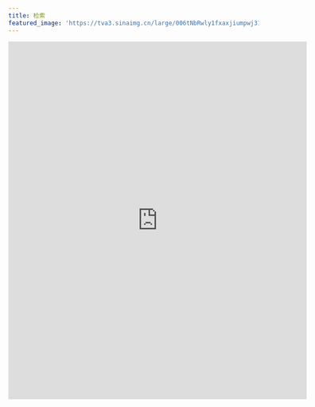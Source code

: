 ```yaml
---
title: 检索
featured_image: 'https://tva3.sinaimg.cn/large/006tNbRwly1fxaxjiumpwj318z0u0at2.jpg'
---
```

<iframe style="border-width: 0px" width="600" height="720" src="https://ui.customsearch.ai/hosted-page?customconfig=6da90cdb-6dbd-4714-b594-b13e7de59432&version=latest&market=zh-CN&q=&setLang=ZH&safesearch=Strict&xyz=vimeo"></iframe>
